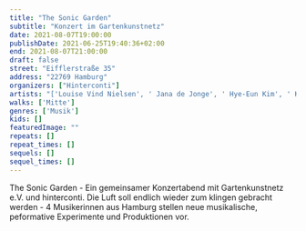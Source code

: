 ```yaml
---
title: "The Sonic Garden"
subtitle: "Konzert im Gartenkunstnetz"
date: 2021-08-07T19:00:00
publishDate: 2021-06-25T19:40:36+02:00
end: 2021-08-07T21:00:00
draft: false
street: "Eifflerstraße 35"
address: "22769 Hamburg"
organizers: ["Hinterconti"]
artists: "['Louise Vind Nielsen', ' Jana de Jonge', ' Hye-Eun Kim', ' Kimberly Clark']"
walks: ['Mitte']
genres: ['Musik']
kids: []
featuredImage: ""
repeats: []
repeat_times: []
sequels: []
sequel_times: []
---
```


The Sonic Garden - Ein gemeinsamer Konzertabend mit Gartenkunstnetz e.V. und hinterconti. Die Luft soll endlich wieder zum klingen gebracht werden - 4 Musikerinnen aus Hamburg stellen neue musikalische, peformative Experimente und Produktionen vor. 